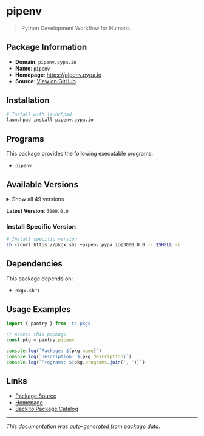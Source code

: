 # pipenv

>  Python Development Workflow for Humans.

## Package Information

- **Domain**: `pipenv.pypa.io`
- **Name**: `pipenv`
- **Homepage**: https://pipenv.pypa.io
- **Source**: [View on GitHub](https://github.com/pkgxdev/pantry/tree/main/projects/pipenv.pypa.io/package.yml)

## Installation

```bash
# Install with launchpad
launchpad install pipenv.pypa.io
```

## Programs

This package provides the following executable programs:

- `pipenv`

## Available Versions

<details>
<summary>Show all 49 versions</summary>

- `3000.0.0`, `2025.0.4`, `2025.0.3`, `2025.0.2`, `2025.0.1`
- `2025.0.0`, `2024.4.1`, `2024.4.0`, `2024.3.1`, `2024.3.0`
- `2024.2.0`, `2024.1.0`, `2024.0.3`, `2024.0.2`, `2024.0.1`
- `2024.0.0`, `2023.12.1`, `2023.12.0`, `2023.11.17`, `2023.11.15`
- `2023.11.14`, `2023.10.24`, `2023.10.3`, `2023.9.8`, `2023.9.7`
- `2023.9.1`, `2023.8.28`, `2023.8.26`, `2023.8.25`, `2023.8.23`
- `2023.8.22`, `2023.8.21`, `2023.8.20`, `2023.8.19`, `2023.7.23`
- `2023.7.9`, `2023.7.4`, `2023.7.3`, `2023.7.1`, `2023.6.26`
- `2023.6.18`, `2023.6.12`, `2023.6.11`, `2023.6.2`, `2023.5.19`
- `2023.4.29`, `2023.4.20`, `2023.2.18`, `2023.2.4`

</details>

**Latest Version**: `3000.0.0`

### Install Specific Version

```bash
# Install specific version
sh <(curl https://pkgx.sh) +pipenv.pypa.io@3000.0.0 -- $SHELL -i
```

## Dependencies

This package depends on:

- `pkgx.sh^1`

## Usage Examples

```typescript
import { pantry } from 'ts-pkgx'

// Access this package
const pkg = pantry.pipenv

console.log(`Package: ${pkg.name}`)
console.log(`Description: ${pkg.description}`)
console.log(`Programs: ${pkg.programs.join(', ')}`)
```

## Links

- [Package Source](https://github.com/pkgxdev/pantry/tree/main/projects/pipenv.pypa.io/package.yml)
- [Homepage](https://pipenv.pypa.io)
- [Back to Package Catalog](../../package-catalog.md)

---

*This documentation was auto-generated from package data.*
